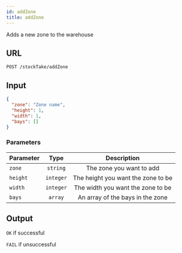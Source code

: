 ```yaml
---
id: addZone
title: addZone
---
```


Adds a new zone to the warehouse
## URL
```http request
POST /stockTake/addZone
```

## Input
```json
{
  "zone": "Zone name",
  "height": 1,
  "width": 1,
  "bays": []
}
```

### Parameters
| Parameter        |      Type     |   Description |
| ------------- | :-----------: | :-----: |
| `zone`     | `string` | The zone you want to add |
| `height`      |   `integer`    |  The height you want the zone to be|
| `width` |   `integer`    |  The width you want the zone to be|
| `bays` |   `array`    |  An array of the bays in the zone |

## Output
`OK` if successful

`FAIL` if unsuccessful
